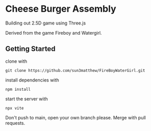 # Cheese Burger Assembly

Building out 2.5D game using Three.js

Derived from the game Fireboy and Watergirl.


## Getting Started

clone with
```
git clone https://github.com/sun3matthew/FireBoyWaterGirl.git
```

install dependencies with
```
npm install
```

start the server with
```
npx vite
```


Don't push to main, open your own branch please. Merge with pull requests.
